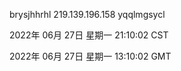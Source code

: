 brysjhhrhl 219.139.196.158 yqqlmgsycl

2022年 06月 27日 星期一 21:10:02 CST

2022年 06月 27日 星期一 13:10:02 GMT
